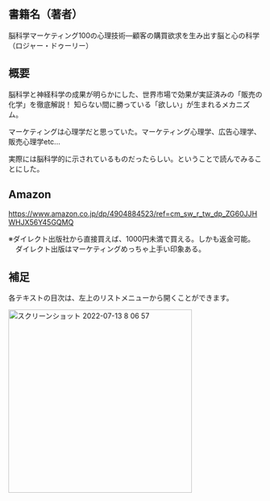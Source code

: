 ## 書籍名（著者）

脳科学マーケティング100の心理技術―顧客の購買欲求を生み出す脳と心の科学（ロジャー・ドゥーリー）

## 概要

脳科学と神経科学の成果が明らかにした、世界市場で効果が実証済みの「販売の化学」を徹底解説！ 知らない間に勝っている「欲しい」が生まれるメカニズム。

マーケティングは心理学だと思っていた。マーケティング心理学、広告心理学、販売心理学etc...

実際には脳科学的に示されているものだったらしい。ということで読んでみることにした。

## Amazon

https://www.amazon.co.jp/dp/4904884523/ref=cm_sw_r_tw_dp_ZG60JJHWHJX56Y45GQMQ

※ダイレクト出版社から直接買えば、1000円未満で買える。しかも返金可能。
　ダイレクト出版はマーケティングめっちゃ上手い印象ある。

## 補足

各テキストの目次は、左上のリストメニューから開くことができます。

<img width="364" alt="スクリーンショット 2022-07-13 8 06 57" src="https://user-images.githubusercontent.com/23667931/178613381-32be3ea4-9131-4693-81f2-d11ba0a2fbbd.png">
